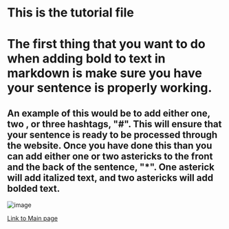 # This is the tutorial file

# The first thing that you want to do when adding bold to text in markdown is make sure you have your sentence is properly working.
## An example of this would be to add either one, two , or three hashtags, "#". This will ensure that your sentence is ready to be processed through the website. Once you have done this than you can add either one or two astericks to the front and the back of the sentence, "*". One asterick will add italized text, and two astericks will add bolded text.

![image](image.svg)

[Link to Main page](README.md)
